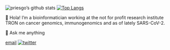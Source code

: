 ![priesgo’s github
stats](https://github-readme-stats.vercel.app/api?username=priesgo&show_icons=true) [![Top Langs](https://github-readme-stats.vercel.app/api/top-langs/?username=priesgo&hide=html,jupyter%20notebook,javascript&layout=compact&langs_count=10)](https://github.com/priesgo/github-readme-stats)

👋 Hola\! I’m a bioinformatician working at the not for profit research institute TRON on cancer genomics, immunogenomics and as of lately SARS-CoV-2.


💬 Ask me anything

[email](mailto:priesgoferreiro@gmail.com)
[![twitter](https://img.shields.io/badge/priesgof-twitter-ff69b4)](https://twitter.com/priesgof) 


<!--
**priesgo/priesgo** is a ✨ _special_ ✨ repository because its `README.md` (this file) appears on your GitHub profile.

Here are some ideas to get you started:

- 🔭 I’m currently working on ...
- 🌱 I’m currently learning ...
- 👯 I’m looking to collaborate on ...
- 🤔 I’m looking for help with ...
- 💬 Ask me about ...
- 📫 How to reach me: ...
- 😄 Pronouns: ...
- ⚡ Fun fact: ...
-->
